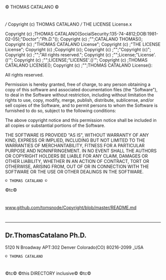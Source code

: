 
# 
© THOMAS CATALANO ©
#

*/* Copyright (c) THOMAS CATALANO */*
THE LICENSE License.x

Copyright (c) ;THOMAS CATALANO(SocialSecurity:135-74-4812;DOB:1981-02-05);"Doctor";"_Ph.D._"();
Copyright (c) ;"";CATALANO THOMAS();
Copyright (c) ;"THOMAS CATALANO License";
Copyright (c) ;"THE LICENSE License";
Copyright (c) ;Copyright (c);
Copyright (c) ;"";"Copyright (c)";
Copyright (c) ;"";"All rights reserved.";
Copyright (c) ;"";License;"License'.()'";
Copyright (c) ;"";LICENSE;"LICENSE'.()'";
Copyright (c) ;THOMAS CATALANO LICENSE();
Copyright (c) ;"";THOMAS CATALANO License():


All rights reserved.             

Permission is hereby granted, free of charge, to any person obtaining a copy
of this software and associated documentation files (the "Software"), to deal
in the Software without restriction, including without limitation the rights
to use, copy, modify, merge, publish, distribute, sublicense, and/or sell
copies of the Software, and to permit persons to whom the Software is
furnished to do so, subject to the following conditions:

The above copyright notice and this permission notice shall be included in all
copies or substantial portions of the Software.

THE SOFTWARE IS PROVIDED "AS IS", WITHOUT WARRANTY OF ANY KIND, EXPRESS OR
IMPLIED, INCLUDING BUT NOT LIMITED TO THE WARRANTIES OF MERCHANTABILITY,
FITNESS FOR A PARTICULAR PURPOSE AND NONINFRINGEMENT. IN NO EVENT SHALL THE
AUTHORS OR COPYRIGHT HOLDERS BE LIABLE FOR ANY CLAIM, DAMAGES OR OTHER
LIABILITY, WHETHER IN AN ACTION OF CONTRACT, TORT OR OTHERWISE, ARISING FROM,
OUT OF OR IN CONNECTION WITH THE SOFTWARE OR THE USE OR OTHER DEALINGS IN THE
SOFTWARE.

    © THOMAS CATALANO ©
©tc©

# 
www.github.com/tomsnode/Copyright/blob/master/README.md


#

----------------------
Dr.ThomasCatalano Ph.D.
------
5120 N Broadway APT:302
Denver Colorado(CO) 80216-2099 _USA

    © THOMAS CATALANO 
#
©tc©
©this DIRECTORY inclusive©
©tc©
